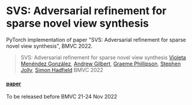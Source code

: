 # SVS: Adversarial refinement for sparse novel view synthesis
PyTorch implementation of paper "SVS: Adversarial refinement for sparse novel view synthesis", BMVC 2022.

> SVS: Adversarial refinement for sparse novel view synthesis
> [Violeta Menéndez González](https://github.com/violetamenendez), [Andrew Gilbert](https://www.andrewjohngilbert.co.uk/), [Graeme Phillipson](https://www.bbc.co.uk/rd/people/graeme-phillipson), [Stephen Jolly](https://www.bbc.co.uk/rd/people/s-jolly), [Simon Hadfield](http://personal.ee.surrey.ac.uk/Personal/S.Hadfield/biography.html)
> BMVC 2022
>

#### [paper](https://arxiv.org/abs/2211.07301)

To be released before BMVC 21-24 Nov 2022
